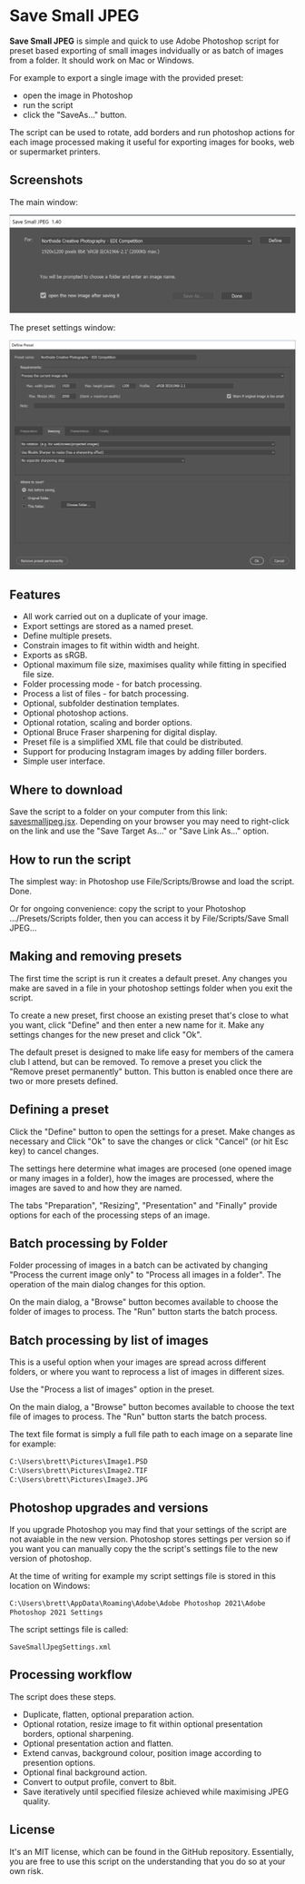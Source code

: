 # Save Small JPEG

**Save Small JPEG** is simple and quick to use Adobe Photoshop script for preset based exporting of small images indvidually or as batch of images from a folder. It should work on Mac or Windows.

For example to export a single image with the provided preset:

* open the image in Photoshop
* run the script
* click the "SaveAs..." button.

The script can be used to rotate, add borders and run photoshop actions for each image processed making it useful for exporting images for books, web or supermarket printers.

## Screenshots

The main window:

![Screenshot of main dialog window](images/main.1.40.png "Main dialog window")

The preset settings window:

![Screenshot of preset settings dialog window](images/preset.1.40.png "Preset dialog window")

## Features

* All work carried out on a duplicate of your image.
* Export settings are stored as a named preset.
* Define multiple presets.
* Constrain images to fit within width and height.
* Exports as sRGB.
* Optional maximum file size, maximises quality while fitting in specified file size.
* Folder processing mode - for batch processing.
* Process a list of files - for batch processing.
* Optional, subfolder destination templates.
* Optional photoshop actions.
* Optional rotation, scaling and border options.
* Optional Bruce Fraser sharpening for digital display.
* Preset file is a simplified XML file that could be distributed.
* Support for producing Instagram images by adding filler borders.
* Simple user interface.

## Where to download

Save the script to a folder on your computer from this link: [savesmalljpeg.jsx](savesmalljpeg.jsx).  Depending on your browser you may need to right-click on the link and use the "Save Target As..." or "Save Link As..." option.

## How to run the script

The simplest way: in Photoshop use File/Scripts/Browse and load the script. Done.

Or for ongoing convenience: copy the script to your Photoshop .../Presets/Scripts folder, then you can access it by File/Scripts/Save Small JPEG...

## Making and removing presets

The first time the script is run it creates a default preset. Any changes you make are saved in a file in your photoshop settings folder when you exit the script.

To create a new preset, first choose an existing preset that's close to what you want, click "Define" and then enter a new name for it. Make any settings changes for the new preset and click "Ok".

The default preset is designed to make life easy for members of the camera club I attend, but can be removed. To remove a preset you click the "Remove preset permanently" button. This button is enabled once there are two or more presets defined.

## Defining a preset

Click the "Define" button to open the settings for a preset.  Make changes as necessary and Click "Ok" to save the changes or click "Cancel" (or hit Esc key) to cancel changes.

The settings here determine what images are procesed (one opened image or many images in a folder), how the images are processed, where the images are saved to and how they are named.

The tabs "Preparation", "Resizing", "Presentation" and "Finally" provide options for each of the processing steps of an image.

## Batch processing by Folder

Folder processing of images in a batch can be activated by changing "Process the current image only" to "Process all images in a folder".  The operation of the main dialog changes for this option.

On the main dialog, a "Browse" button becomes available to choose the folder of images to process. The "Run" button starts the batch process.

## Batch processing by list of images

This is a useful option when your images are spread across different folders,
or where you want to reprocess a list of images in different sizes.

Use the "Process a list of images" option in the preset.

On the main dialog, a "Browse" button becomes available to choose the text file
of images to process. The "Run" button starts the batch process.

The text file format is simply a full file path to each image on a separate line
for example:

    C:\Users\brett\Pictures\Image1.PSD
    C:\Users\brett\Pictures\Image2.TIF
    C:\Users\brett\Pictures\Image3.JPG


## Photoshop upgrades and versions

If you upgrade Photoshop you may find that your settings of the script are not avaiable in the new version. Photoshop stores settings per version so if you want you can manually copy the the script's settings file to the new version of photoshop.

At the time of writing for example my script settings file is stored in this location on Windows:

    C:\Users\brett\AppData\Roaming\Adobe\Adobe Photoshop 2021\Adobe Photoshop 2021 Settings

The script settings file is called:

    SaveSmallJpegSettings.xml

## Processing workflow

The script does these steps.

* Duplicate, flatten, optional preparation action.
* Optional rotation, resize image to fit within optional presentation borders, optional sharpening.
* Optional presentation action and flatten.
* Extend canvas, background colour, position image according to presention options.
* Optional final background action.
* Convert to output profile, convert to 8bit.
* Save iteratively until specified filesize achieved while maximising JPEG quality.

## License

It's an MIT license, which can be found in the GitHub repository.  Essentially, you are free to use this script on the understanding that you do so at your own risk.
